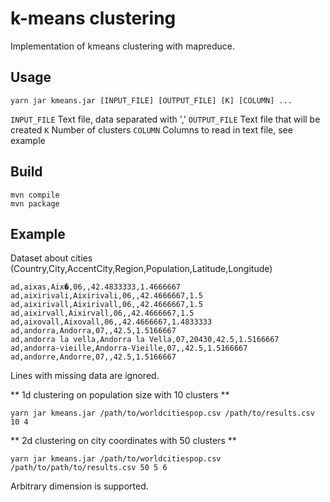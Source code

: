 # k-means clustering
Implementation of kmeans clustering with mapreduce.

## Usage
```
yarn jar kmeans.jar [INPUT_FILE] [OUTPUT_FILE] [K] [COLUMN] ...
```

`INPUT_FILE` Text file, data separated with ','
`OUTPUT_FILE` Text file that will be created
`K` Number of clusters
`COLUMN` Columns to read in text file, see example

## Build
```shell
mvn compile
mvn package
```

## Example
Dataset about cities (Country,City,AccentCity,Region,Population,Latitude,Longitude)
```
ad,aixas,Aix�,06,,42.4833333,1.4666667
ad,aixirivali,Aixirivali,06,,42.4666667,1.5
ad,aixirivall,Aixirivall,06,,42.4666667,1.5
ad,aixirvall,Aixirvall,06,,42.4666667,1.5
ad,aixovall,Aixovall,06,,42.4666667,1.4833333
ad,andorra,Andorra,07,,42.5,1.5166667
ad,andorra la vella,Andorra la Vella,07,20430,42.5,1.5166667
ad,andorra-vieille,Andorra-Vieille,07,,42.5,1.5166667
ad,andorre,Andorre,07,,42.5,1.5166667
```
Lines with missing data are ignored.

** 1d clustering on population size with 10 clusters **
```
yarn jar kmeans.jar /path/to/worldcitiespop.csv /path/to/results.csv 10 4
```

** 2d clustering on city coordinates with 50 clusters **
```
yarn jar kmeans.jar /path/to/worldcitiespop.csv /path/to/path/to/results.csv 50 5 6
```

Arbitrary dimension is supported.
